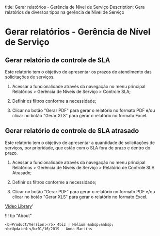 title: Gerar relatórios - Gerência de Nível de Serviço
Description: Gera relatórios de diversos tipos na gerência de Nível de Serviço
# Gerar relatórios - Gerência de Nível de Serviço

Gerar relatório de controle de SLA
---------------------------------

Este relatório tem o objetivo de apresentar os prazos de atendimento das
solicitações de serviços.


1.  Acessar a funcionalidade através da navegação no menu principal Relatórios
    \> Gerência de Níveis de Serviço \> Controle SLA;

2.  Definir os filtros conforme a necessidade;

3.  Clicar no botão "Gerar PDF" para gerar o relatório no formato PDF e/ou
    clicar no botão "Gerar XLS" para gerar o relatório no formato Excel.

Gerar relatório de controle de SLA atrasado
--------------

Este relatório tem o objetivo de apresentar a quantidade de solicitações de
serviços, por prioridade, que estão com o SLA fora de prazo e dentro do prazo.


1.  Acessar a funcionalidade através da navegação no menu principal Relatórios
    \> Gerência de Níveis de Serviço \> Relatório de Controle SLA Atrasado;

2.  Definir os filtros conforme a necessidade;

3.  Clicar no botão "Gerar PDF" para gerar o relatório no formato PDF e/ou
    clicar no botão "Gerar XLS" para gerar o relatório no formato Excel.


<i class='fa fa-youtube-play  fa-2x' style='color:#97ce17;vertical-align: middle;'> </i> [Video Library](https://www.youtube.com/playlist?list=PLB5qK2uzf2ROiBpoLlvJGu-Lsyzs6OYm-)'

!!! tip "About"

    <b>Product/Version:</b> 4biz | Helium &nbsp;&nbsp;
    <b>Updated:</b>01/16/2019 - Anna Martins
